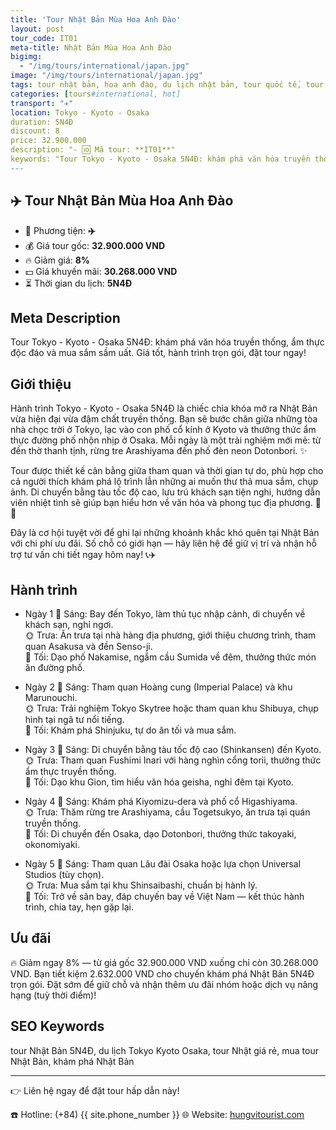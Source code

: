 ```yaml
---
title: 'Tour Nhật Bản Mùa Hoa Anh Đào'
layout: post
tour_code: IT01
meta-title: Nhật Bản Mùa Hoa Anh Đào
bigimg:
  - "/img/tours/international/japan.jpg"
image: "/img/tours/international/japan.jpg"
tags: tour nhật bản, hoa anh đào, du lịch nhật bản, tour quốc tế, tour tokyo, tour kyoto, tour osaka
categories: [tours#international, hot]
transport: "✈️"
location: Tokyo - Kyoto - Osaka
duration: 5N4Đ
discount: 8
price: 32.900.000
description: "- 🆔 Mã tour: **IT01**"
keywords: "Tour Tokyo - Kyoto - Osaka 5N4Đ: khám phá văn hóa truyền thống, ẩm thực độc đáo và mua sắm sầm uất. Giá tốt, hành trình trọn gói, đặt tour ngay!"
---
```


## ✈️ Tour Nhật Bản Mùa Hoa Anh Đào



- 🚗 Phương tiện: **✈️**
- 💰 Giá tour gốc: **32.900.000 VND**
- 🔥 Giảm giá: **8%**
- 💵 Giá khuyến mãi: **30.268.000 VND**
- ⏳ Thời gian du lịch: **5N4Đ**

## Meta Description
Tour Tokyo - Kyoto - Osaka 5N4Đ: khám phá văn hóa truyền thống, ẩm thực độc đáo và mua sắm sầm uất. Giá tốt, hành trình trọn gói, đặt tour ngay!

## Giới thiệu
Hành trình Tokyo - Kyoto - Osaka 5N4Đ là chiếc chìa khóa mở ra Nhật Bản vừa hiện đại vừa đậm chất truyền thống. Bạn sẽ bước chân giữa những tòa nhà chọc trời ở Tokyo, lạc vào con phố cổ kính ở Kyoto và thưởng thức ẩm thực đường phố nhộn nhịp ở Osaka. Mỗi ngày là một trải nghiệm mới mẻ: từ đền thờ thanh tịnh, rừng tre Arashiyama đến phố đèn neon Dotonbori. ✨

Tour được thiết kế cân bằng giữa tham quan và thời gian tự do, phù hợp cho cả người thích khám phá lộ trình lẫn những ai muốn thư thả mua sắm, chụp ảnh. Di chuyển bằng tàu tốc độ cao, lưu trú khách sạn tiện nghi, hướng dẫn viên nhiệt tình sẽ giúp bạn hiểu hơn về văn hóa và phong tục địa phương. 🍣🚆

Đây là cơ hội tuyệt vời để ghi lại những khoảnh khắc khó quên tại Nhật Bản với chi phí ưu đãi. Số chỗ có giới hạn — hãy liên hệ để giữ vị trí và nhận hỗ trợ tư vấn chi tiết ngay hôm nay! 📞✈️

## Hành trình
- Ngày 1
  🌅 Sáng: Bay đến Tokyo, làm thủ tục nhập cảnh, di chuyển về khách sạn, nghỉ ngơi.  
  🌞 Trưa: Ăn trưa tại nhà hàng địa phương, giới thiệu chương trình, tham quan Asakusa và đền Senso-ji.  
  🌙 Tối: Dạo phố Nakamise, ngắm cầu Sumida về đêm, thưởng thức món ăn đường phố.  

- Ngày 2
  🌅 Sáng: Tham quan Hoàng cung (Imperial Palace) và khu Marunouchi.  
  🌞 Trưa: Trải nghiệm Tokyo Skytree hoặc tham quan khu Shibuya, chụp hình tại ngã tư nổi tiếng.  
  🌙 Tối: Khám phá Shinjuku, tự do ăn tối và mua sắm.

- Ngày 3
  🌅 Sáng: Di chuyển bằng tàu tốc độ cao (Shinkansen) đến Kyoto.  
  🌞 Trưa: Tham quan Fushimi Inari với hàng nghìn cổng torii, thưởng thức ẩm thực truyền thống.  
  🌙 Tối: Dạo khu Gion, tìm hiểu văn hóa geisha, nghỉ đêm tại Kyoto.

- Ngày 4
  🌅 Sáng: Khám phá Kiyomizu-dera và phố cổ Higashiyama.  
  🌞 Trưa: Thăm rừng tre Arashiyama, cầu Togetsukyo, ăn trưa tại quán truyền thống.  
  🌙 Tối: Di chuyển đến Osaka, dạo Dotonbori, thưởng thức takoyaki, okonomiyaki.

- Ngày 5
  🌅 Sáng: Tham quan Lâu đài Osaka hoặc lựa chọn Universal Studios (tùy chọn).  
  🌞 Trưa: Mua sắm tại khu Shinsaibashi, chuẩn bị hành lý.  
  🌙 Tối: Trở về sân bay, đáp chuyến bay về Việt Nam — kết thúc hành trình, chia tay, hẹn gặp lại.

## Ưu đãi
🔥 Giảm ngay 8% — từ giá gốc 32.900.000 VND xuống chỉ còn 30.268.000 VND. Bạn tiết kiệm 2.632.000 VND cho chuyến khám phá Nhật Bản 5N4Đ trọn gói. Đặt sớm để giữ chỗ và nhận thêm ưu đãi nhóm hoặc dịch vụ nâng hạng (tuỳ thời điểm)!

## SEO Keywords
tour Nhật Bản 5N4Đ, du lịch Tokyo Kyoto Osaka, tour Nhật giá rẻ, mua tour Nhật Bản, khám phá Nhật Bản

---

👉 Liên hệ ngay để đặt tour hấp dẫn này!

☎️ Hotline: (+84) {{ site.phone_number }}
🌐 Website: [hungvitourist.com](https://hungvitourist.com)

